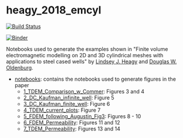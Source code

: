 # heagy_2018_emcyl

[![Build Status](https://travis-ci.org/simpeg-research/heagy_2018_emcyl.svg?branch=master)](https://travis-ci.org/simpeg-research/heagy_2018_emcyl)

[![Binder](https://mybinder.org/badge.svg)](https://mybinder.org/v2/gh/simpeg-research/heagy_2018_emcyl/master)

Notebooks used to generate the examples shown in "Finite volume electromagnetic modelling on 2D and 3D cylindrical meshes with applications to steel cased wells" by [Lindsey J. Heagy](https://github.com/lheagy) and [Douglas W. Oldenburg](https://github.com/dougoldenburg). 

- [notebooks](notebooks): contains the notebooks used to generate figures in the paper
    - [1_TDEM_Comparison_w_Commer](notebooks/1_TDEM_Comparison_w_Commer.ipynb): Figures 3 and 4
    - [2_DC_Kaufman_infinite_well](notebooks/2_DC_Kaufman_infinite_well.ipynb): Figure 5
    - [3_DC_Kaufman_finite_well](notebooks/3_DC_Kaufman_finite_well.ipynb): Figure 6
    - [4_TDEM_current_plots](notebooks/4_TDEM_current_plots.ipynb): Figure 7 
    - [5_FDEM_following_Augustin_Fig3](notebooks/5_FDEM_following_Augustin_Fig3.ipynb): Figures 8 - 10
    - [6_FDEM_Permeability](notebooks/6_FDEM_Permeability.ipynb): Figures 11 and 12
    - [7_TDEM_Permeability](notebooks/7_TDEM_Permeability.ipynb): Figures 13 and 14
    

